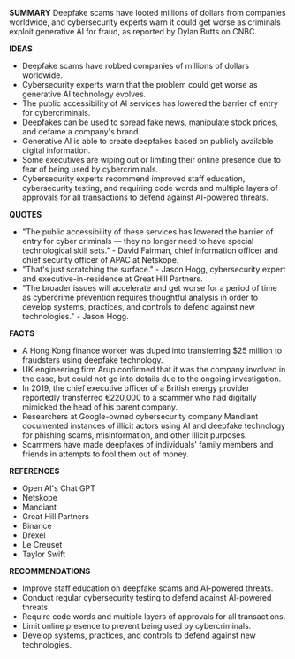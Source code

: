 **SUMMARY**
Deepfake scams have looted millions of dollars from companies worldwide, and cybersecurity experts warn it could get worse as criminals exploit generative AI for fraud, as reported by Dylan Butts on CNBC.

**IDEAS**
* Deepfake scams have robbed companies of millions of dollars worldwide.
* Cybersecurity experts warn that the problem could get worse as generative AI technology evolves.
* The public accessibility of AI services has lowered the barrier of entry for cybercriminals.
* Deepfakes can be used to spread fake news, manipulate stock prices, and defame a company's brand.
* Generative AI is able to create deepfakes based on publicly available digital information.
* Some executives are wiping out or limiting their online presence due to fear of being used by cybercriminals.
* Cybersecurity experts recommend improved staff education, cybersecurity testing, and requiring code words and multiple layers of approvals for all transactions to defend against AI-powered threats.

**QUOTES**
* "The public accessibility of these services has lowered the barrier of entry for cyber criminals — they no longer need to have special technological skill sets." - David Fairman, chief information officer and chief security officer of APAC at Netskope.
* "That's just scratching the surface." - Jason Hogg, cybersecurity expert and executive-in-residence at Great Hill Partners.
* "The broader issues will accelerate and get worse for a period of time as cybercrime prevention requires thoughtful analysis in order to develop systems, practices, and controls to defend against new technologies." - Jason Hogg.

**FACTS**
* A Hong Kong finance worker was duped into transferring $25 million to fraudsters using deepfake technology.
* UK engineering firm Arup confirmed that it was the company involved in the case, but could not go into details due to the ongoing investigation.
* In 2019, the chief executive officer of a British energy provider reportedly transferred €220,000 to a scammer who had digitally mimicked the head of his parent company.
* Researchers at Google-owned cybersecurity company Mandiant documented instances of illicit actors using AI and deepfake technology for phishing scams, misinformation, and other illicit purposes.
* Scammers have made deepfakes of individuals' family members and friends in attempts to fool them out of money.

**REFERENCES**
* Open AI's Chat GPT
* Netskope
* Mandiant
* Great Hill Partners
* Binance
* Drexel
* Le Creuset
* Taylor Swift

**RECOMMENDATIONS**
* Improve staff education on deepfake scams and AI-powered threats.
* Conduct regular cybersecurity testing to defend against AI-powered threats.
* Require code words and multiple layers of approvals for all transactions.
* Limit online presence to prevent being used by cybercriminals.
* Develop systems, practices, and controls to defend against new technologies.

